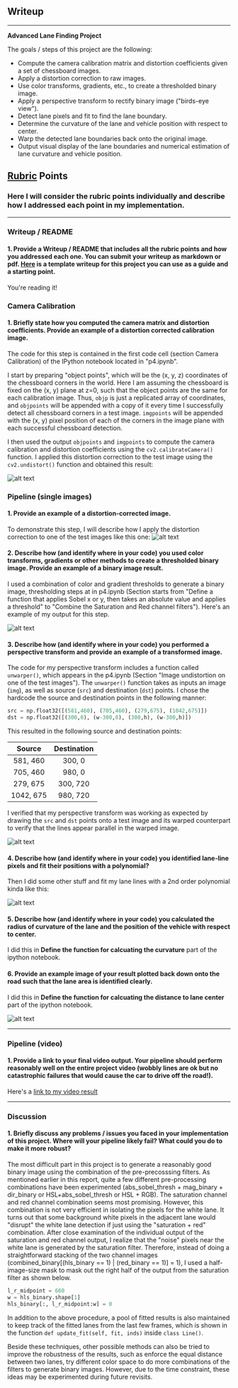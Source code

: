 ## Writeup 
---

**Advanced Lane Finding Project**

The goals / steps of this project are the following:

* Compute the camera calibration matrix and distortion coefficients given a set of chessboard images.
* Apply a distortion correction to raw images.
* Use color transforms, gradients, etc., to create a thresholded binary image.
* Apply a perspective transform to rectify binary image ("birds-eye view").
* Detect lane pixels and fit to find the lane boundary.
* Determine the curvature of the lane and vehicle position with respect to center.
* Warp the detected lane boundaries back onto the original image.
* Output visual display of the lane boundaries and numerical estimation of lane curvature and vehicle position.

[//]: # (Image References)

[image1]: ./output_images/undistort_output.png "Undistorted"
[image2]: ./test_images/test1.jpg "Road Transformed"
[image3]: ./output_images/binary_combo_example.png "Binary Example"
[image4]: ./output_images/warped_straight_lines.png "Warp Example"
[image5]: ./examples/color_fit_lines.jpg "Fit Visual"
[image6]: ./output_images/example_output.jpg "Output"
[video1]: ./project_video_output.mp4 "Video"

## [Rubric](https://review.udacity.com/#!/rubrics/571/view) Points

### Here I will consider the rubric points individually and describe how I addressed each point in my implementation.  

---

### Writeup / README

#### 1. Provide a Writeup / README that includes all the rubric points and how you addressed each one.  You can submit your writeup as markdown or pdf.  [Here](https://github.com/udacity/CarND-Advanced-Lane-Lines/blob/master/writeup_template.md) is a template writeup for this project you can use as a guide and a starting point.  

You're reading it!

### Camera Calibration

#### 1. Briefly state how you computed the camera matrix and distortion coefficients. Provide an example of a distortion corrected calibration image.

The code for this step is contained in the first code cell (section Camera Calibration) of the IPython notebook located in "p4.ipynb". 

I start by preparing "object points", which will be the (x, y, z) coordinates of the chessboard corners in the world. Here I am assuming the chessboard is fixed on the (x, y) plane at z=0, such that the object points are the same for each calibration image.  Thus, `objp` is just a replicated array of coordinates, and `objpoints` will be appended with a copy of it every time I successfully detect all chessboard corners in a test image.  `imgpoints` will be appended with the (x, y) pixel position of each of the corners in the image plane with each successful chessboard detection.  

I then used the output `objpoints` and `imgpoints` to compute the camera calibration and distortion coefficients using the `cv2.calibrateCamera()` function.  I applied this distortion correction to the test image using the `cv2.undistort()` function and obtained this result: 

![alt text][image1]

### Pipeline (single images)

#### 1. Provide an example of a distortion-corrected image.

To demonstrate this step, I will describe how I apply the distortion correction to one of the test images like this one:
![alt text][image2]

#### 2. Describe how (and identify where in your code) you used color transforms, gradients or other methods to create a thresholded binary image.  Provide an example of a binary image result.

I used a combination of color and gradient thresholds to generate a binary image, thresholding steps at in p4.ipynb (Section starts from "Define a function that applies Sobel x or y, then takes an absolute value and applies a threshold" to "Combine the Saturation and Red channel filters").  Here's an example of my output for this step. 

![alt text][image3]

#### 3. Describe how (and identify where in your code) you performed a perspective transform and provide an example of a transformed image.

The code for my perspective transform includes a function called `unwarper()`, which appears in the p4.ipynb (Section "Image undistortion on one of the test images").  The `unwarper()` function takes as inputs an image (`img`), as well as source (`src`) and destination (`dst`) points.  I chose the hardcode the source and destination points in the following manner:

```python
src = np.float32([(581,460), (705,460), (279,675), (1042,675)])
dst = np.float32([(300,0), (w-300,0), (300,h), (w-300,h)])
```

This resulted in the following source and destination points:

| Source        | Destination   | 
|:-------------:|:-------------:| 
| 581, 460      | 300, 0        | 
| 705, 460      | 980, 0      |
| 279, 675     | 300, 720      |
| 1042, 675      | 980, 720        |

I verified that my perspective transform was working as expected by drawing the `src` and `dst` points onto a test image and its warped counterpart to verify that the lines appear parallel in the warped image.

![alt text][image4]

#### 4. Describe how (and identify where in your code) you identified lane-line pixels and fit their positions with a polynomial?

Then I did some other stuff and fit my lane lines with a 2nd order polynomial kinda like this:

![alt text][image5]

#### 5. Describe how (and identify where in your code) you calculated the radius of curvature of the lane and the position of the vehicle with respect to center.

I did this in **Define the function for calcuating the curvature** part of the ipython notebook.

#### 6. Provide an example image of your result plotted back down onto the road such that the lane area is identified clearly.

I did this in **Define the function for calcuating the distance to lane center** part of the ipython notebook.

![alt text][image6]

---

### Pipeline (video)

#### 1. Provide a link to your final video output.  Your pipeline should perform reasonably well on the entire project video (wobbly lines are ok but no catastrophic failures that would cause the car to drive off the road!).

Here's a [link to my video result](./project_video_output.mp4)

---

### Discussion

#### 1. Briefly discuss any problems / issues you faced in your implementation of this project.  Where will your pipeline likely fail?  What could you do to make it more robust?

The most difficult part in this project is to generate a reasonably good binary image using the combination of the pre-precosssing filters. As mentioned earlier in this report, quite a few different pre-processing combinations have been experimented (abs_sobel_thresh + mag_binary + dir_binary or HSL+abs_sobel_thresh or HSL + RGB). The saturation channel and red channel combination seems most promising. However, this combination is not very efficient in isolating the pixels for the white lane. It turns out that some background white pixels in the adjacent lane would "disrupt" the white lane detection if just using the "saturation + red" combination. After close examination of the individual output of the saturation and red channel output, I realize that the "noise" pixels near the white lane is generated by the saturation filter. Therefore, instead of doing a straightforward stacking of the two channel images (combined_binary[(hls_binary == 1) | (red_binary == 1)] = 1), I used a half-image-size mask to mask out the right half of the output from the saturation filter as shown below.
```Python
l_r_midpoint = 660
w = hls_binary.shape[1]
hls_binary[:, l_r_midpoint:w] = 0
```
In addition to the above procedure, a pool of fitted results is also maintained to keep track of the fitted lanes from the last few frames, which is shown in the function `def update_fit(self, fit, inds)` inside `class Line()`.

Beside these techniques, other possible methods can also be tried to improve the robustness of the results, such as enforce the equal distance between two lanes, try different color space to do more combinations of the filters to generate binary images. However, due to the time constraint, these ideas may be experimented during future revisits.

